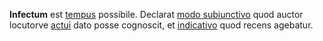**Infectum** est [tempus](tempus.md) possibile. Declarat [modo subiunctivo](indicativus.md) quod auctor locutorve [actui](actus.md) dato posse cognoscit, et [indicativo](indicativus.md) quod recens agebatur.
